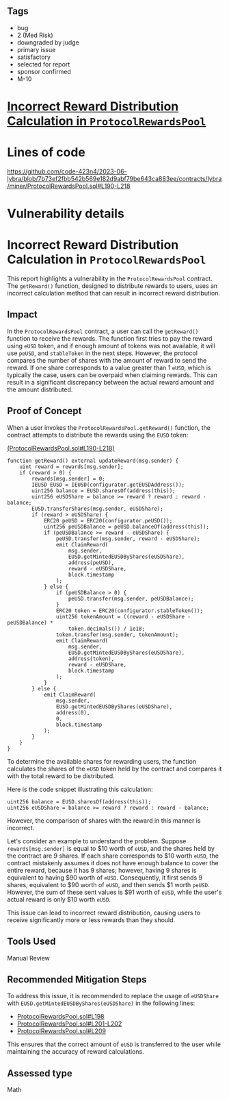 ## Tags

- bug
- 2 (Med Risk)
- downgraded by judge
- primary issue
- satisfactory
- selected for report
- sponsor confirmed
- M-10

# [Incorrect Reward Distribution Calculation in `ProtocolRewardsPool`](https://github.com/code-423n4/2023-06-lybra-findings/issues/604) 

# Lines of code

https://github.com/code-423n4/2023-06-lybra/blob/7b73ef2fbb542b569e182d9abf79be643ca883ee/contracts/lybra/miner/ProtocolRewardsPool.sol#L190-L218


# Vulnerability details

# Incorrect Reward Distribution Calculation in `ProtocolRewardsPool`



This report highlights a vulnerability in the `ProtocolRewardsPool` contract. The `getReward()` function, designed to distribute rewards to users, uses an incorrect calculation method that can result in incorrect reward distribution.

## Impact

In the `ProtocolRewardsPool` contract, a user can call the `getReward()` function to receive the rewards. The function first tries to pay the reward using `eUSD` token, and if enough amount of tokens was not available, it will use `peUSD`, and `stableToken` in the next steps. However, the protocol compares the number of shares with the amount of reward to send the reward.  If one share corresponds to a value greater than 1 `eUSD`, which is typically the case, users can be overpaid when claiming rewards. This can result in a significant discrepancy between the actual reward amount and the amount distributed.

## Proof of Concept

When a user invokes the `ProtocolRewardsPool.getReward()` function, the contract attempts to distribute the rewards using the `EUSD` token:

[(ProtocolRewardsPool.sol#L190-L218)](https://github.com/code-423n4/2023-06-lybra/blob/7b73ef2fbb542b569e182d9abf79be643ca883ee/contracts/lybra/miner/ProtocolRewardsPool.sol#L190-L218)

```solidity
function getReward() external updateReward(msg.sender) {
    uint reward = rewards[msg.sender];
    if (reward > 0) {
        rewards[msg.sender] = 0;
        IEUSD EUSD = IEUSD(configurator.getEUSDAddress());
        uint256 balance = EUSD.sharesOf(address(this));
        uint256 eUSDShare = balance >= reward ? reward : reward - balance;
        EUSD.transferShares(msg.sender, eUSDShare);
        if (reward > eUSDShare) {
            ERC20 peUSD = ERC20(configurator.peUSD());
            uint256 peUSDBalance = peUSD.balanceOf(address(this));
            if (peUSDBalance >= reward - eUSDShare) {
                peUSD.transfer(msg.sender, reward - eUSDShare);
                emit ClaimReward(
                    msg.sender,
                    EUSD.getMintedEUSDByShares(eUSDShare),
                    address(peUSD),
                    reward - eUSDShare,
                    block.timestamp
                );
            } else {
                if (peUSDBalance > 0) {
                    peUSD.transfer(msg.sender, peUSDBalance);
                }
                ERC20 token = ERC20(configurator.stableToken());
                uint256 tokenAmount = ((reward - eUSDShare - peUSDBalance) *
                    token.decimals()) / 1e18;
                token.transfer(msg.sender, tokenAmount);
                emit ClaimReward(
                    msg.sender,
                    EUSD.getMintedEUSDByShares(eUSDShare),
                    address(token),
                    reward - eUSDShare,
                    block.timestamp
                );
            }
        } else {
            emit ClaimReward(
                msg.sender,
                EUSD.getMintedEUSDByShares(eUSDShare),
                address(0),
                0,
                block.timestamp
            );
        }
    }
}
```

 To determine the available shares for rewarding users, the function calculates the shares of the `eUSD` token held by the contract and compares it with the total reward to be distributed.

Here is the code snippet illustrating this calculation:

```solidity
uint256 balance = EUSD.sharesOf(address(this));
uint256 eUSDShare = balance >= reward ? reward : reward - balance;
```

However, the comparison of shares with the reward in this manner is incorrect.

Let's consider an example to understand the problem. Suppose `rewards[msg.sender]` is equal to \$10 worth of `eUSD`, and the shares held by the contract are 9 shares. If each share corresponds to \$10 worth `eUSD`, the contract mistakenly assumes it does not have enough balance to cover the entire reward, because it has 9 shares; however, having 9 shares is equivalent to having \$90 worth of `eUSD`. Consequently, it first sends 9 shares, equivalent to \$90 worth of `eUSD`, and then sends \$1 worth `peUSD`. However, the sum of these sent values is \$91 worth of `eUSD`, while the user's actual reward is only \$10 worth `eUSD`.

This issue can lead to incorrect reward distribution, causing users to receive significantly more or less rewards than they should.



## Tools Used

Manual Review



## Recommended Mitigation Steps

To address this issue, it is recommended to replace the usage of `eUSDShare` with `EUSD.getMintedEUSDByShares(eUSDShare)` in the following lines:

-   [ProtocolRewardsPool.sol#L198](https://github.com/code-423n4/2023-06-lybra/blob/7b73ef2fbb542b569e182d9abf79be643ca883ee/contracts/lybra/miner/ProtocolRewardsPool.sol#L198)
-   [ProtocolRewardsPool.sol#L201-L202](https://github.com/code-423n4/2023-06-lybra/blob/7b73ef2fbb542b569e182d9abf79be643ca883ee/contracts/lybra/miner/ProtocolRewardsPool.sol#L201-L202)
-   [ProtocolRewardsPool.sol#L209](https://github.com/code-423n4/2023-06-lybra/blob/7b73ef2fbb542b569e182d9abf79be643ca883ee/contracts/lybra/miner/ProtocolRewardsPool.sol#L209)

This ensures that the correct amount of `eUSD` is transferred to the user while maintaining the accuracy of reward calculations.


## Assessed type

Math